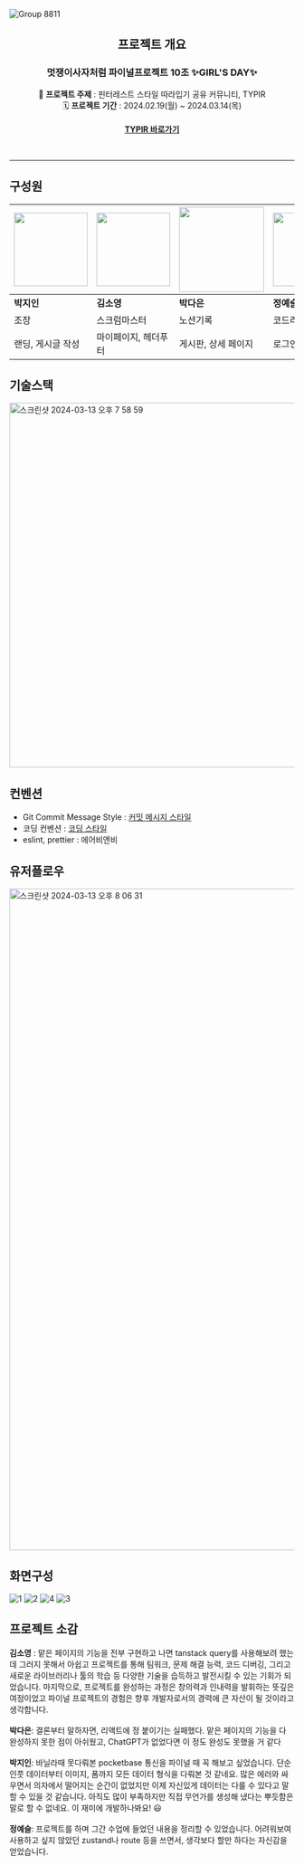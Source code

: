 ![Group 8811](https://github.com/FRONTENDSCHOOL8/TYPIR/assets/148925429/efbde252-9973-439c-95ba-bc091a292420)

<div align="center">
  
## 프로젝트 개요
### 멋쟁이사자처럼 파이널프로젝트 10조  ✨**GIRL'S DAY**✨
👗 **프로젝트 주제** : 핀터레스트 스타일 따라입기 공유 커뮤니티, TYPIR<br/>
🗓️ **프로젝트 기간** : 2024.02.19(월) ~ 2024.03.14(목)<br/><br/>
**[TYPIR 바로가기](https://typir.netlify.app/)**
</div>
<br/>

<hr/>

## 구성원
|<img src="https://github.com/FRONTENDSCHOOL8/TYPIR/assets/148925429/aa3cc3c3-0a7a-49ff-953c-83cf4034f633" width=130px height=130px/>|<img src="https://github.com/FRONTENDSCHOOL8/TYPIR/assets/148925429/d7bd8a05-af5b-43f7-9c37-a46197470205" width=130px height=130px/>|<img src="https://github.com/FRONTENDSCHOOL8/TYPIR/assets/148925429/7106e288-e0cb-43ff-9eca-c1675dbfef7c" width=150px height=150px/>|<img src="https://github.com/FRONTENDSCHOOL8/TYPIR/assets/148925429/e63af43f-f0ba-4018-8940-90f094a75060" width=130px height=130px/>|
|---|---|---|---|
|**박지인**|**김소영**|**박다은**|**정예슬**|
|조장|스크럼마스터|노션기록| 코드리뷰, 위키|
|랜딩, 게시글 작성| 마이페이지, 헤더푸터| 게시판, 상세 페이지| 로그인, 회원가입|

## 기술스택
<img width="645" alt="스크린샷 2024-03-13 오후 7 58 59" src="https://github.com/FRONTENDSCHOOL8/TYPIR/assets/148925429/393f6a94-d8e3-49c5-8416-639c904d4533">

## 컨벤션
- Git Commit Message Style : [커밋 메시지 스타일](https://github.com/FRONTENDSCHOOL8/TYPIR/wiki/%EC%BB%A4%EB%B0%8B-%EC%BB%A8%EB%B2%A4%EC%85%98)
- 코딩 컨벤션 : [코딩 스타일](https://github.com/FRONTENDSCHOOL8/TYPIR/wiki/%EC%BD%94%EB%94%A9-%EC%BB%A8%EB%B2%A4%EC%85%98)
- eslint, prettier : 에어비앤비

## 유저플로우
<img width="1170" alt="스크린샷 2024-03-13 오후 8 06 31" src="https://github.com/FRONTENDSCHOOL8/TYPIR/assets/148925429/27540c3d-d2d9-460a-b2db-ba7a85ae3fd7">

## 화면구성
![1](https://github.com/FRONTENDSCHOOL8/TYPIR/assets/148925429/9e9ad69e-0aa0-424d-92b5-317a0cff81d6)
![2](https://github.com/FRONTENDSCHOOL8/TYPIR/assets/148925429/8f744bd3-14db-4aa4-96fb-4fa3d465c614)
![4](https://github.com/FRONTENDSCHOOL8/TYPIR/assets/148925429/bc8a1e49-be10-4cad-aa5c-5ad1863daed9)
![3](https://github.com/FRONTENDSCHOOL8/TYPIR/assets/148925429/15550fec-5265-4970-9f39-5b2015717413)

## 프로젝트 소감

**김소영** : 맡은 페이지의 기능을 전부 구현하고 나면 tanstack query를 사용해보려 했는데 그러지 못해서 아쉽고 프로젝트를 통해 팀워크, 문제 해결 능력, 코드 디버깅, 그리고 새로운 라이브러리나 툴의 학습 등 다양한 기술을 습득하고 발전시킬 수 있는 기회가 되었습니다. 마지막으로, 프로젝트를 완성하는 과정은 창의력과 인내력을 발휘하는 뜻깊은 여정이었고 파이널 프로젝트의 경험은 향후 개발자로서의 경력에 큰 자산이 될 것이라고 생각합니다. 
<br /><br />
**박다은**: 결론부터 말하자면, 리액트에 정 붙이기는 실패했다. 맡은 페이지의 기능을 다 완성하지 못한 점이 아쉬웠고, ChatGPT가 없었다면 이 정도 완성도 못했을 거 같다 
<br /><br />
**박지인**: 바닐라때 못다뤄본 pocketbase 통신을 파이널 때 꼭 해보고 싶었습니다. 단순 인풋 데이터부터 이미지, 폼까지 모든 데이터 형식을 다뤄본 것 같네요. 많은 에러와 싸우면서 의자에서 떨어지는 순간이 없었지만 이제 자신있게 데이터는 다룰 수 있다고 말할 수 있을 것 같습니다. 아직도 많이 부족하지만 직접 무언가를 생성해 냈다는 뿌듯함은 말로 할 수 없네요. 이 재미에 개발하나봐요! 😃 
<br /><br />
**정예슬**: 프로젝트를 하며 그간 수업에 들었던 내용을 정리할 수 있었습니다. 어려워보여 사용하고 싶지 않았던 zustand나 route 등을 쓰면서, 생각보다 할만 하다는 자신감을 얻었습니다. 
